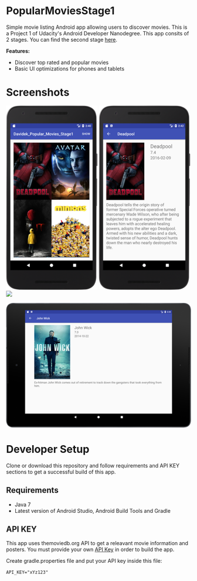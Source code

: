 # PopularMoviesStage1
Simple movie listing Android app allowing users to discover movies. This is  a Project 1 of Udacity's Android Developer Nanodegree.
This app consits of 2 stages. You can find the second stage [here](https://github.com/DenisDavidek/PopularMoviesStage2).

**Features:**
- Discover top rated and popular movies
- Basic UI optimizations for phones and tablets

# Screenshots

<img src="images/Projekt1-N5X_portrait.png" width="249"> </img> <img src="images/Projekt1-N5X_landscape.png" width="249"> </img>   <img src="images/Projekt1-N9_portrait.png" width="366"> </img>  
  
   <img src="images/Projekt1-N9_landscape.png" width="844"> </img>

# Developer Setup
Clone or download this repository and follow requirements and API KEY sections to get a successful build of this app.
## Requirements

 - Java 7
 - Latest version of Android Studio, Android Build Tools and Gradle
 

## API KEY

This app uses themoviedb.org API to get a releavant movie information and posters. 
You must provide your own [API Key](https://www.themoviedb.org/documentation/api) in order to build the app.

Create gradle.properties file and put your API key inside this file:

```
API_KEY="xYz123"
```

